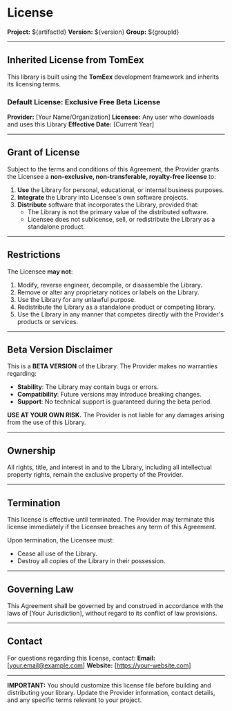 # License

**Project:** ${artifactId}
**Version:** ${version}
**Group:** ${groupId}

---

## Inherited License from TomEex

This library is built using the **TomEex** development framework and inherits its licensing terms.

### Default License: Exclusive Free Beta License

**Provider:** [Your Name/Organization]
**Licensee:** Any user who downloads and uses this Library
**Effective Date:** [Current Year]

---

## Grant of License

Subject to the terms and conditions of this Agreement, the Provider grants the Licensee a **non-exclusive, non-transferable, royalty-free license** to:

1. **Use** the Library for personal, educational, or internal business purposes.
2. **Integrate** the Library into Licensee's own software projects.
3. **Distribute** software that incorporates the Library, provided that:
   - The Library is not the primary value of the distributed software.
   - Licensee does not sublicense, sell, or redistribute the Library as a standalone product.

---

## Restrictions

The Licensee **may not**:

1. Modify, reverse engineer, decompile, or disassemble the Library.
2. Remove or alter any proprietary notices or labels on the Library.
3. Use the Library for any unlawful purpose.
4. Redistribute the Library as a standalone product or competing library.
5. Use the Library in any manner that competes directly with the Provider's products or services.

---

## Beta Version Disclaimer

This is a **BETA VERSION** of the Library. The Provider makes no warranties regarding:

- **Stability**: The Library may contain bugs or errors.
- **Compatibility**: Future versions may introduce breaking changes.
- **Support**: No technical support is guaranteed during the beta period.

**USE AT YOUR OWN RISK.** The Provider is not liable for any damages arising from the use of this Library.

---

## Ownership

All rights, title, and interest in and to the Library, including all intellectual property rights, remain the exclusive property of the Provider.

---

## Termination

This license is effective until terminated. The Provider may terminate this license immediately if the Licensee breaches any term of this Agreement.

Upon termination, the Licensee must:
- Cease all use of the Library.
- Destroy all copies of the Library in their possession.

---

## Governing Law

This Agreement shall be governed by and construed in accordance with the laws of [Your Jurisdiction], without regard to its conflict of law provisions.

---

## Contact

For questions regarding this license, contact:
**Email:** [your.email@example.com]
**Website:** [https://your-website.com]

---

**IMPORTANT:** You should customize this license file before building and distributing your library. Update the Provider information, contact details, and any specific terms relevant to your project.
